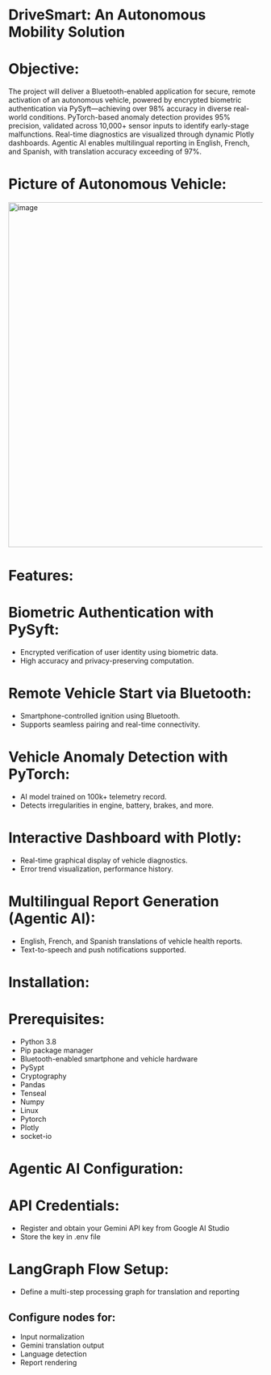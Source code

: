 # DriveSmart: An Autonomous Mobility Solution

#  Objective:

The project will deliver a Bluetooth-enabled application for secure, remote activation of an autonomous vehicle, powered by encrypted biometric authentication via PySyft—achieving over 98% accuracy in diverse real-world conditions. PyTorch-based anomaly detection provides 95% precision, validated across 10,000+ sensor inputs to identify early-stage malfunctions. Real-time diagnostics are visualized through dynamic Plotly dashboards. Agentic AI enables multilingual reporting in English, French, and Spanish, with translation accuracy exceeding of 97%.

# Picture of Autonomous Vehicle:

<img width="1024" height="683" alt="image" src="https://github.com/user-attachments/assets/962a2187-3e2c-4b17-9a91-e94ec811423e" />


# Features:

# Biometric Authentication with PySyft:

- Encrypted verification of user identity using biometric data.
- High accuracy and privacy-preserving computation.

# Remote Vehicle Start via Bluetooth:
  
- Smartphone-controlled ignition using Bluetooth.
- Supports seamless pairing and real-time connectivity.

 # Vehicle Anomaly Detection with PyTorch:
  
- AI model trained on 100k+ telemetry record.
- Detects irregularities in engine, battery, brakes, and more.
  
# Interactive Dashboard with Plotly:

- Real-time graphical display of vehicle diagnostics.
- Error trend visualization, performance history.

 # Multilingual Report Generation (Agentic AI):
 
- English, French, and Spanish translations of vehicle health reports.
- Text-to-speech and push notifications supported.

# Installation:

# Prerequisites:

- Python 3.8
- Pip package manager
- Bluetooth-enabled smartphone and vehicle hardware
- PySypt
- Cryptography
- Pandas
- Tenseal
- Numpy
- Linux
- Pytorch
- Plotly
- socket-io

# Agentic AI Configuration:

# API Credentials:

- Register and obtain your Gemini API key from Google AI Studio
- Store the key in .env file

# LangGraph Flow Setup:

- Define a multi-step processing graph for translation and reporting

## Configure nodes for:
- Input normalization
- Gemini translation output
- Language detection
- Report rendering





